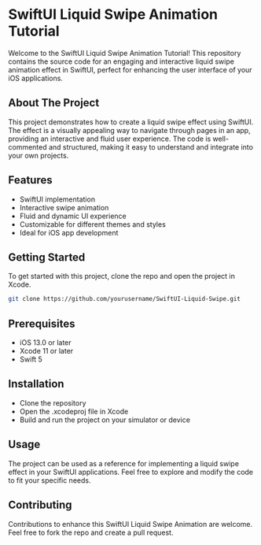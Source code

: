 # SwiftUI Liquid Swipe Animation Tutorial

Welcome to the SwiftUI Liquid Swipe Animation Tutorial! This repository contains the source code for an engaging and interactive liquid swipe animation effect in SwiftUI, perfect for enhancing the user interface of your iOS applications.

## About The Project

This project demonstrates how to create a liquid swipe effect using SwiftUI. The effect is a visually appealing way to navigate through pages in an app, providing an interactive and fluid user experience. The code is well-commented and structured, making it easy to understand and integrate into your own projects.

## Features

- SwiftUI implementation
- Interactive swipe animation
- Fluid and dynamic UI experience
- Customizable for different themes and styles
- Ideal for iOS app development

## Getting Started

To get started with this project, clone the repo and open the project in Xcode.

```bash
git clone https://github.com/yourusername/SwiftUI-Liquid-Swipe.git
```
## Prerequisites

- iOS 13.0 or later
- Xcode 11 or later
- Swift 5
## Installation

- Clone the repository
- Open the .xcodeproj file in Xcode
- Build and run the project on your simulator or device
##  Usage

The project can be used as a reference for implementing a liquid swipe effect in your SwiftUI applications. Feel free to explore and modify the code to fit your specific needs.

## Contributing

Contributions to enhance this SwiftUI Liquid Swipe Animation are welcome. Feel free to fork the repo and create a pull request.
